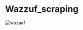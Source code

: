 ﻿# Wazzuf_scraping
 
![wuzaaf](https://user-images.githubusercontent.com/61358936/177322941-87711022-1058-4a45-bc51-04d104f9d7f8.PNG)
